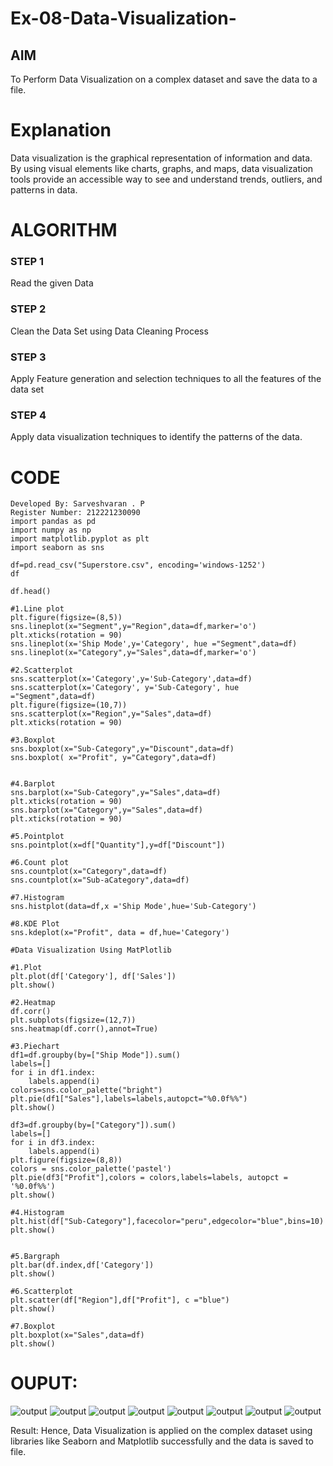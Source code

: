 # Ex-08-Data-Visualization-

## AIM
To Perform Data Visualization on a complex dataset and save the data to a file. 

# Explanation
Data visualization is the graphical representation of information and data. By using visual elements like charts, graphs, and maps, data visualization tools provide an accessible way to see and understand trends, outliers, and patterns in data.

# ALGORITHM
### STEP 1
Read the given Data
### STEP 2
Clean the Data Set using Data Cleaning Process
### STEP 3
Apply Feature generation and selection techniques to all the features of the data set
### STEP 4
Apply data visualization techniques to identify the patterns of the data.


# CODE
~~~
Developed By: Sarveshvaran . P
Register Number: 212221230090
import pandas as pd
import numpy as np
import matplotlib.pyplot as plt
import seaborn as sns

df=pd.read_csv("Superstore.csv", encoding='windows-1252')
df

df.head()

#1.Line plot
plt.figure(figsize=(8,5))
sns.lineplot(x="Segment",y="Region",data=df,marker='o')
plt.xticks(rotation = 90)
sns.lineplot(x='Ship Mode',y='Category', hue ="Segment",data=df)
sns.lineplot(x="Category",y="Sales",data=df,marker='o')

#2.Scatterplot
sns.scatterplot(x='Category',y='Sub-Category',data=df)
sns.scatterplot(x='Category', y='Sub-Category', hue ="Segment",data=df)
plt.figure(figsize=(10,7))
sns.scatterplot(x="Region",y="Sales",data=df)
plt.xticks(rotation = 90)

#3.Boxplot
sns.boxplot(x="Sub-Category",y="Discount",data=df)
sns.boxplot( x="Profit", y="Category",data=df)


#4.Barplot
sns.barplot(x="Sub-Category",y="Sales",data=df)
plt.xticks(rotation = 90)
sns.barplot(x="Category",y="Sales",data=df)
plt.xticks(rotation = 90)

#5.Pointplot
sns.pointplot(x=df["Quantity"],y=df["Discount"])

#6.Count plot
sns.countplot(x="Category",data=df)
sns.countplot(x="Sub-aCategory",data=df)

#7.Histogram
sns.histplot(data=df,x ='Ship Mode',hue='Sub-Category')

#8.KDE Plot
sns.kdeplot(x="Profit", data = df,hue='Category')

#Data Visualization Using MatPlotlib

#1.Plot
plt.plot(df['Category'], df['Sales'])
plt.show()

#2.Heatmap
df.corr()
plt.subplots(figsize=(12,7))
sns.heatmap(df.corr(),annot=True)

#3.Piechart
df1=df.groupby(by=["Ship Mode"]).sum()
labels=[]
for i in df1.index:
    labels.append(i)
colors=sns.color_palette("bright")
plt.pie(df1["Sales"],labels=labels,autopct="%0.0f%%")
plt.show()

df3=df.groupby(by=["Category"]).sum()
labels=[]
for i in df3.index:
    labels.append(i) 
plt.figure(figsize=(8,8))
colors = sns.color_palette('pastel')
plt.pie(df3["Profit"],colors = colors,labels=labels, autopct = '%0.0f%%')
plt.show()

#4.Histogram
plt.hist(df["Sub-Category"],facecolor="peru",edgecolor="blue",bins=10)
plt.show()


#5.Bargraph
plt.bar(df.index,df['Category'])
plt.show()

#6.Scatterplot
plt.scatter(df["Region"],df["Profit"], c ="blue")
plt.show()  

#7.Boxplot
plt.boxplot(x="Sales",data=df)
plt.show()
~~~
# OUPUT:
![output](ds7'1.png)
![output](ds7'2.png)
![output](ds7'3.png)
![output](ds7'4.png)
![output](ds7'5.png)
![output](ds7'6.png)
![output](ds7'8.png)
![output](ds7'9.png)

Result:
Hence, Data Visualization is applied on the complex dataset using libraries like Seaborn and Matplotlib successfully and the data is saved to file.
